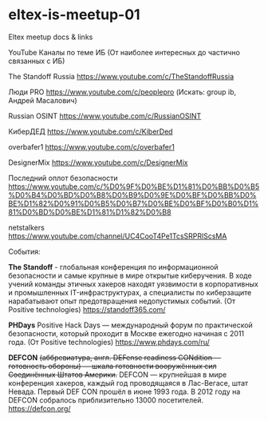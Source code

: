 # eltex-is-meetup-01
Eltex meetup docs & links

YouTube Каналы по теме ИБ (От наиболее интересных до частично связанных с ИБ)

The Standoff Russia https://www.youtube.com/c/TheStandoffRussia

Люди PRO https://www.youtube.com/c/peoplepro (Искать: group ib, Андрей Масалович)

Russian OSINT https://www.youtube.com/c/RussianOSINT

КиберДЕД https://www.youtube.com/c/KiberDed  

overbafer1 https://www.youtube.com/c/overbafer1

DesignerMix https://www.youtube.com/c/DesignerMix

Последний оплот безопасности https://www.youtube.com/c/%D0%9F%D0%BE%D1%81%D0%BB%D0%B5%D0%B4%D0%BD%D0%B8%D0%B9%D0%9E%D0%BF%D0%BB%D0%BE%D1%82%D0%91%D0%B5%D0%B7%D0%BE%D0%BF%D0%B0%D1%81%D0%BD%D0%BE%D1%81%D1%82%D0%B8

netstalkers https://www.youtube.com/channel/UC4CooT4Pe1TcsSRPRlScsMA 

События:

**The Standoff** - глобальная конференция по информационной безопасности и самые крупные в мире открытые киберучения. В ходе учений команды этичных хакеров находят уязвимости в корпоративных и промышленных IT-инфраструктурах, а специалисты по киберзащите нарабатывают опыт предотвращения недопустимых событий. (От Positive technologies)
https://standoff365.com/

**PHDays** Positive Hack Days — международный форум по практической безопасности, который проходит в Москве ежегодно начиная с 2011 года.  (От Positive technologies)
https://www.phdays.com/ru/

**DEFCON** ~~(аббревиатура, англ. DEFense readiness CONdition — готовность обороны) — шкала готовности вооружённых сил Соединённых Штатов Америки.~~ DEFCON — крупнейшая в мире конференция хакеров, каждый год проводящаяся в Лас-Вегасе, штат Невада. Первый DEF CON прошёл в июне 1993 года. В 2012 году на DEFCON собралось приблизительно 13000 посетителей.
https://defcon.org/
